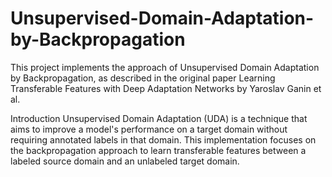 # Unsupervised-Domain-Adaptation-by-Backpropagation

This project implements the approach of Unsupervised Domain Adaptation by Backpropagation, as described in the original paper Learning Transferable Features with Deep Adaptation Networks by Yaroslav Ganin et al.

Introduction
Unsupervised Domain Adaptation (UDA) is a technique that aims to improve a model's performance on a target domain without requiring annotated labels in that domain. This implementation focuses on the backpropagation approach to learn transferable features between a labeled source domain and an unlabeled target domain.
